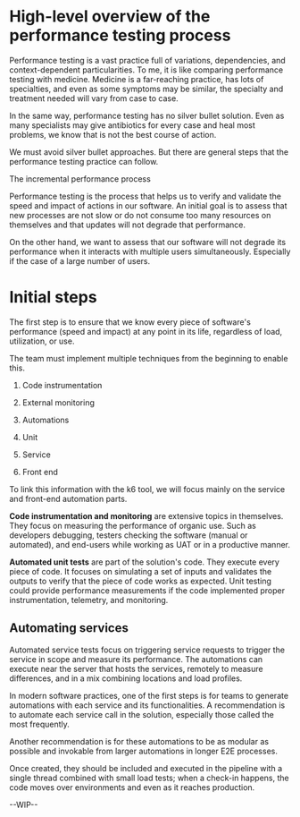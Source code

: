 # High-level overview of the performance testing process


Performance testing is a vast practice full of variations, dependencies, and context-dependent particularities. To me, it is like comparing performance testing with medicine. Medicine is a far-reaching practice, has lots of specialties, and even as some symptoms may be similar, the specialty and treatment needed will vary from case to case.

In the same way, performance testing has no silver bullet solution. Even as many specialists may give antibiotics for every case and heal most problems, we know that is not the best course of action.

We must avoid silver bullet approaches. But there are general steps that the performance testing practice can follow.

  

The incremental performance process

Performance testing is the process that helps us to verify and validate the speed and impact of actions in our software. An initial goal is to assess that new processes are not slow or do not consume too many resources on themselves and that updates will not degrade that performance.

On the other hand, we want to assess that our software will not degrade its performance when it interacts with multiple users simultaneously. Especially if the case of a large number of users.

  

# Initial steps

The first step is to ensure that we know every piece of software's performance (speed and impact) at any point in its life, regardless of load, utilization, or use. 

The team must implement multiple techniques from the beginning to enable this.

1.  Code instrumentation 
2.  External monitoring
3.  Automations

1.  Unit
2.  Service
3.  Front end

  

To link this information with the k6 tool, we will focus mainly on the service and front-end automation parts. 

**Code instrumentation and monitoring** are extensive topics in themselves. They focus on measuring the performance of organic use. Such as developers debugging, testers checking the software (manual or automated), and end-users while working as UAT or in a productive manner.

**Automated unit tests** are part of the solution's code. They execute every piece of code. It focuses on simulating a set of inputs and validates the outputs to verify that the piece of code works as expected. Unit testing could provide performance measurements if the code implemented proper instrumentation, telemetry, and monitoring.

  

## Automating services

Automated service tests focus on triggering service requests to trigger the service in scope and measure its performance. The automations can execute near the server that hosts the services, remotely to measure differences, and in a mix combining locations and load profiles.

In modern software practices, one of the first steps is for teams to generate automations with each service and its functionalities. A recommendation is to automate each service call in the solution, especially those called the most frequently.

Another recommendation is for these automations to be as modular as possible and invokable from larger automations in longer E2E processes. 

Once created, they should be included and executed in the pipeline with a single thread combined with small load tests; when a check-in happens, the code moves over environments and even as it reaches production.

--WIP--